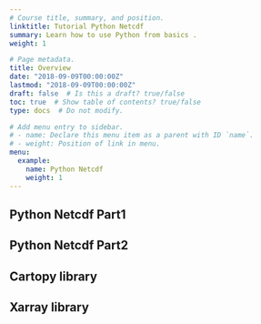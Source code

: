 ```yaml
---
# Course title, summary, and position.
linktitle: Tutorial Python Netcdf
summary: Learn how to use Python from basics .
weight: 1

# Page metadata.
title: Overview
date: "2018-09-09T00:00:00Z"
lastmod: "2018-09-09T00:00:00Z"
draft: false  # Is this a draft? true/false
toc: true  # Show table of contents? true/false
type: docs  # Do not modify.

# Add menu entry to sidebar.
# - name: Declare this menu item as a parent with ID `name`.
# - weight: Position of link in menu.
menu:
  example:
    name: Python Netcdf
    weight: 1
---
```


## Python Netcdf Part1 

## Python Netcdf Part2

## Cartopy library

## Xarray library
